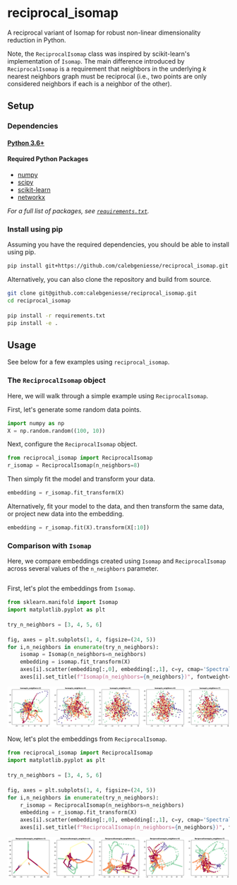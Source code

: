 # reciprocal_isomap
A reciprocal variant of Isomap for robust non-linear dimensionality reduction in Python. 

Note, the `ReciprocalIsomap` class was inspired by scikit-learn's implementation of `Isomap`. The main difference introduced by `ReciprocalIsomap` is a requirement that neighbors in the underlying *k* nearest neighbors graph must be reciprocal (i.e., two points are only considered neighbors if each is a neighbor of the other).





## Setup

### Dependencies

#### [Python 3.6+](https://www.python.org/)

#### Required Python Packages
* [numpy](https://www.numpy.org)
* [scipy](https://www.scipy.org/)
* [scikit-learn](https://scikit-learn.org)
* [networkx](https://networkx.github.io)


_For a full list of packages, see [`requirements.txt`](https://github.com/calebgeniesse/reciprocal_isomap/blob/master/requirements.txt)._


### Install using pip

Assuming you have the required dependencies, you should be able to install using pip.
```bash
pip install git+https://github.com/calebgeniesse/reciprocal_isomap.git
```

Alternatively, you can also clone the repository and build from source. 
```bash
git clone git@github.com:calebgeniesse/reciprocal_isomap.git
cd reciprocal_isomap

pip install -r requirements.txt
pip install -e .
```






## Usage

See below for a few examples using `reciprocal_isomap`. 


### The `ReciprocalIsomap` object


Here, we will walk through a simple example using `ReciprocalIsomap`.

First, let's generate some random data points.
```python
import numpy as np 
X = np.random.random((100, 10))
```

Next, configure the `ReciprocalIsomap` object.
```python
from reciprocal_isomap import ReciprocalIsomap
r_isomap = ReciprocalIsomap(n_neighbors=8)
```

Then simply fit the model and transform your data.
```python
embedding = r_isomap.fit_transform(X)
```

Alternatively, fit your model to the data, and then transform the same data, or project new data into the embedding. 

```python
embedding = r_isomap.fit(X).transform(X[:10])
```



### Comparison with `Isomap`

Here, we compare embeddings created using `Isomap` and `ReciprocalIsomap` across several values of the `n_neighbors` parameter.

```python

```

First, let's plot the embeddings from `Isomap`.

```python
from sklearn.manifold import Isomap
import matplotlib.pyplot as plt

try_n_neighbors = [3, 4, 5, 6]

fig, axes = plt.subplots(1, 4, figsize=(24, 5))
for i,n_neighbors in enumerate(try_n_neighbors):
    isomap = Isomap(n_neighbors=n_neighbors)
    embedding = isomap.fit_transform(X)
    axes[i].scatter(embedding[:,0], embedding[:,1], c=y, cmap='Spectral_r')
    axes[i].set_title(f"Isomap(n_neighbors={n_neighbors})", fontweight='bold') 
```

<p align="center">
<a href="https://github.com/calebgeniesse/reciprocal_isomap/">
<img src="https://raw.githubusercontent.com/calebgeniesse/reciprocal_isomap/master/examples/isomap_cme_subject_7.png">
</a>
</p>



Now, let's plot the embeddings from `ReciprocalIsomap`.

```python
from reciprocal_isomap import ReciprocalIsomap
import matplotlib.pyplot as plt

try_n_neighbors = [3, 4, 5, 6]

fig, axes = plt.subplots(1, 4, figsize=(24, 5))
for i,n_neighbors in enumerate(try_n_neighbors):
    r_isomap = ReciprocalIsomap(n_neighbors=n_neighbors)
    embedding = r_isomap.fit_transform(X)
    axes[i].scatter(embedding[:,0], embedding[:,1], c=y, cmap='Spectral_r')
    axes[i].set_title(f"ReciprocalIsomap(n_neighbors={n_neighbors})", fontweight='bold')
```

<p align="center">
<a href="https://github.com/calebgeniesse/reciprocal_isomap/">
<img src="https://raw.githubusercontent.com/calebgeniesse/reciprocal_isomap/master/examples/r_isomap_cme_subject_7.png">
</a>
</p>
